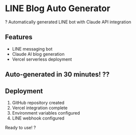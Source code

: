 # LINE Blog Auto Generator

? Automatically generated LINE bot with Claude API integration

## Features
- LINE messaging bot
- Claude AI blog generation
- Vercel serverless deployment

## Auto-generated in 30 minutes! ??

## Deployment
1. GitHub repository created
2. Vercel integration complete
3. Environment variables configured
4. LINE webhook configured

Ready to use! ?